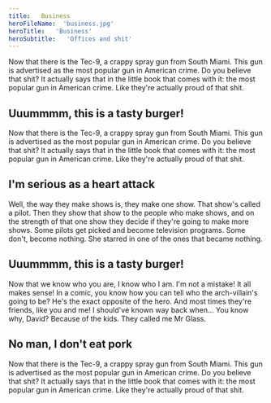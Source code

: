 ```yaml
---
title:   Business
heroFileName:  'business.jpg'
heroTitle:   'Business'
heroSubtitle:   'Offices and shit'
---
```


<div class="grid-row">

  <p>Now that there is the Tec-9, a crappy spray gun from South Miami. This gun is advertised as the most popular gun in American crime. Do you believe that shit? It actually says that in the little book that comes with it: the most popular gun in American crime. Like they're actually proud of that shit.  </p>

</div>

  <h2>Uuummmm, this is a tasty burger!</h2>
  <p>Now that there is the Tec-9, a crappy spray gun from South Miami. This gun is advertised as the most popular gun in American crime. Do you believe that shit? It actually says that in the little book that comes with it: the most popular gun in American crime. Like they're actually proud of that shit.  </p>

  <h2>I'm serious as a heart attack</h2>
  <p>Well, the way they make shows is, they make one show. That show's called a pilot. Then they show that show to the people who make shows, and on the strength of that one show they decide if they're going to make more shows. Some pilots get picked and become television programs. Some don't, become nothing. She starred in one of the ones that became nothing. </p>

  <h2>Uuummmm, this is a tasty burger!</h2>
  <p>Now that we know who you are, I know who I am. I'm not a mistake! It all makes sense! In a comic, you know how you can tell who the arch-villain's going to be? He's the exact opposite of the hero. And most times they're friends, like you and me! I should've known way back when... You know why, David? Because of the kids. They called me Mr Glass. </p>

  <h2>No man, I don't eat pork</h2>
  <p>Now that there is the Tec-9, a crappy spray gun from South Miami. This gun is advertised as the most popular gun in American crime. Do you believe that shit? It actually says that in the little book that comes with it: the most popular gun in American crime. Like they're actually proud of that shit.  </p>
